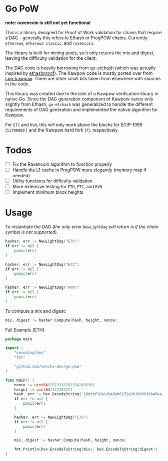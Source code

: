# Go PoW

**note: ravencoin is still not yet functional**

This is a library designed for Proof of Work validation
for chains that require a DAG - generally this refers
to Ethash or ProgPOW chains. Currently `ethereum`, 
`ethereum classic`, and `ravencoin`. 

The library is built for mining pools, so it only
returns the mix and digest, leaving the difficulty
validation for the client. 

The DAG code is heavily borrowing from [go-etchash](https://github.com/etclabscore/go-etchash)
(which was actually inspired by [ethashproof](https://github.com/tranvictor/ethashproof)).
The Kawpow code is mostly ported over from [cpp-kawpow](https://github.com/RavenCommunity/cpp-kawpow/).
There are other small bits taken from elsewhere with sources in the code.

This library was created due to the lack of a Kawpow verification library
in native Go. Since the DAG generation component of Kawpow varies only 
slightly from Ethash, `go-etchash` was generalized to handle the different
requirements of DAG generation and implemented the native algorithm for Kawpow.

For `ETC` and `RVN`, this will only work above the blocks for ECIP-1099 (`11700000` ) and the 
Kawpow hard fork (`?`), respectively.

# Todos

- [ ] Fix the Ravencoin algorithm to function properly
- [ ] Handle the L1 cache in ProgPOW more elegantly (memory map if needed)
- [ ] Utility functions for difficulty validation
- [ ] More extensive testing for `ETH`, `ETC`, and `RVN`
- [ ] Implement minimum block heights

# Usage

To instantiate the DAG (*the only error `NewLightDag` 
will return is if the chain symbol is not supported*).

```go
hasher, err := NewLightDag("ETH")
if err != nil {
	panic(err)
}

hasher, err := NewLightDag("ETC")
if err != nil {
	panic(err)
}

hasher, err := NewLightDag("RVN")
if err != nil {
	panic(err)
}
```

To compute a mix and digest:

```go
mix, digest := hasher.Compute(hash, height, nonce)
```


Full Example (ETH):

```go
package main

import (
	"encoding/hex"
	"fmt"

	"github.com/sencha-dev/go-pow"
)

func main() {
	nonce := uint64(5819316201154249538)
	height := uint64(12738427)
	hash, err := hex.DecodeString("28dcbf10a1cb49eb61f2e8b1b66636b46ea122dc6176de423f89ee3afd1467f4")
	if err != nil {
		panic(err)
	}

	hasher, err := NewLightDag("ETH")
	if err != nil {
		panic(err)
	}

	mix, digest := hasher.Compute(hash, height, nonce)

	fmt.Println(hex.EncodeToString(mix), hex.EncodeToString(digest))
}
```